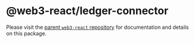 # @web3-react/ledger-connector

Please visit the [parent `web3-react` repository](https://github.com/NoahZinsmeister/web3-react) for documentation and details on this package.

